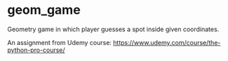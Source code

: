 # geom_game
Geometry game in which player guesses a spot inside given coordinates.

An assignment from Udemy course: https://www.udemy.com/course/the-python-pro-course/
